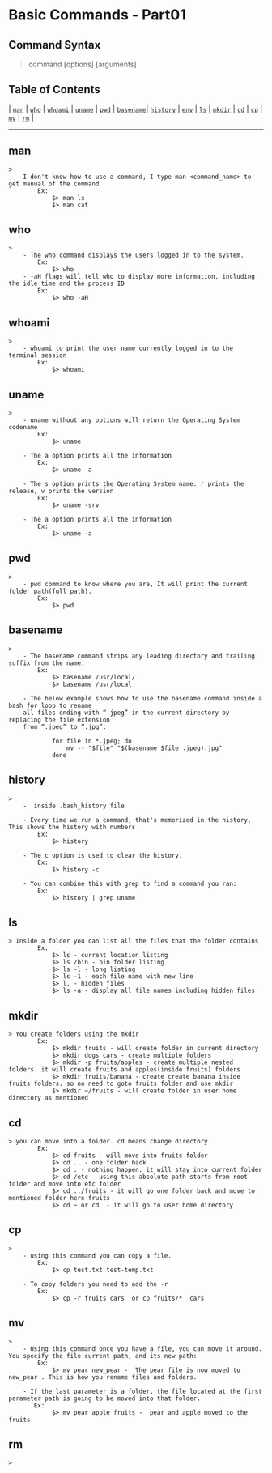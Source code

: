 # Basic Commands - Part01

## Command Syntax

> command [options] [arguments]

## Table of Contents

<!-- - [man](#man)
- [who](#who)
- [whoami](#whoami)
- [uname](#uname)
- [pwd](#pwd)
- [basename](#basename)
- [history](#history)
- [env](#env)
- [ls](#ls)
- [mkdir](#mkdir)
- [cd](#cd)
- [cp](#cp)
- [mv](#mv)
- [rm](#rm) -->

<!-- |     |     |           |         |     |               |
|  :---:      |  :---: |:---: |:---: |:---: |:---: |
| [`man`](#man) | [`who`](#who) | [`whoami`](#whoami) | [`uname`](#uname) | [`pwd`](#pwd) | [`basename`](#basename)| [`history`](#history) | [`env`](#env) | [`ls`](#ls) |
| [`mkdir`](#mkdir) | [`cd`](#cd) | [`cp`](#cp) | [`mv`](#mv) | [`rm`](#rm) | -->

| [`man`](#man) | [`who`](#who) | [`whoami`](#whoami) | [`uname`](#uname) | [`pwd`](#pwd) | [`basename`](#basename)| [`history`](#history) | [`env`](#env) | [`ls`](#ls) | [`mkdir`](#mkdir) | [`cd`](#cd) | [`cp`](#cp) | [`mv`](#mv) | [`rm`](#rm) |

-----

## man
    > 
        I don't know how to use a command, I type man <command_name> to get manual of the command
            Ex:
                $> man ls
                $> man cat

## who
    > 
        - The who command displays the users logged in to the system.
            Ex:
                $> who
        - -aH flags will tell who to display more information, including the idle time and the process ID
            Ex:
                $> who -aH

## whoami
    >
        - whoami to print the user name currently logged in to the terminal session
            Ex:
                $> whoami

## uname
    >
        - uname without any options will return the Operating System codename
            Ex: 
                $> uname

        - The a option prints all the information
            Ex: 
                $> uname -a

        - The s option prints the Operating System name. r prints the release, v prints the version
            Ex: 
                $> uname -srv

        - The a option prints all the information
            Ex: 
                $> uname -a

## pwd
    >
        - pwd command to know where you are, It will print the current folder path(full path).
            Ex: 
                $> pwd

## basename
    >
        - The basename command strips any leading directory and trailing suffix from the name.
            Ex: 
                $> basename /usr/local/
                $> basename /usr/local

        - The below example shows how to use the basename command inside a bash for loop to rename   
        all files ending with “.jpeg” in the current directory by replacing the file extension
        from “.jpeg” to “.jpg”:

                for file in *.jpeg; do
                    mv -- "$file" "$(basename $file .jpeg).jpg"
                done

## history
    >
        -  inside .bash_history file

        - Every time we run a command, that's memorized in the history, This shows the history with numbers
            Ex: 
                $> history

        - The c option is used to clear the history. 
            Ex: 
                $> history -c

        - You can combine this with grep to find a command you ran:
            Ex: 
                $> history | grep uname

## ls

    > Inside a folder you can list all the files that the folder contains
            Ex:
                $> ls - current location listing
                $> ls /bin - bin folder listing
                $> ls -l - long listing
                $> ls -1 - each file name with new line
                $> l. - hidden files
                $> ls -a - display all file names including hidden files 

## mkdir

    > You create folders using the mkdir
            Ex:
                $> mkdir fruits - will create folder in current directory
                $> mkdir dogs cars - create multiple folders
                $> mkdir -p fruits/apples - create multiple nested folders. it will create fruits and apples(inside fruits) folders
                $> mkdir fruits/banana - create create banana inside fruits folders. so no need to goto fruits folder and use mkdir
                $> mkdir ~/fruits - will create folder in user home directory as mentioned

## cd

    > you can move into a folder. cd means change directory
            Ex:
                $> cd fruits - will move into fruits folder
                $> cd .. - one folder back
                $> cd . - nothing happen. it will stay into current folder
                $> cd /etc - using this absolute path starts from root folder and move into etc folder
                $> cd ../fruits - it will go one folder back and move to mentioned folder here fruits
                $> cd ~ or cd  - it will go to user home directory

## cp

    > 
        - using this command you can copy a file.
            Ex: 
                $> cp test.txt test-temp.txt 

        - To copy folders you need to add the -r 
            Ex:
                $> cp -r fruits cars  or cp fruits/*  cars

## mv

    > 
        - Using this command once you have a file, you can move it around. You specify the file current path, and its new path:
            Ex: 
                $> mv pear new_pear -  The pear file is now moved to new_pear . This is how you rename files and folders.

        - If the last parameter is a folder, the file located at the first parameter path is going to be moved into that folder.
           Ex:
                $> mv pear apple fruits -  pear and apple moved to the fruits

## rm

    >
